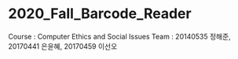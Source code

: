 # 2020_Fall_Barcode_Reader

Course : Computer Ethics and Social Issues
Team : 20140535 정해준, 20170441 은윤혜, 20170459 이선오
